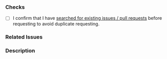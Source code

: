 <!-- Bug Fix Pull Request -->
<!-- Implement a bug fix to help us improve. -->
<!-- Insert "[Bug] " before the first word in the title. -->
<!-- Note that the PR may be closed directly if you do not follow the instructions. -->

### Checks

<!-- Please check that you have done the following things before submitting a pull request. -->
<!-- Set [ ] to [X] -->

- [ ] I confirm that I have [searched for existing issues / pull requests](https://github.com/Xujiayao/MCDiscordChat/issues?q=) before requesting to avoid duplicate requesting.

### Related Issues

<!-- Any GitHub issues related to this PR? If not, please fill in N/A. -->
<!-- Example: Fix #ISSUE-NUMBER -->
<!-- Start -->

<!-- End -->

### Description

<!-- Please tell us what bug have you fixed with a clear and detailed description, add screenshots to help explain. -->
<!-- Start -->

<!-- End -->